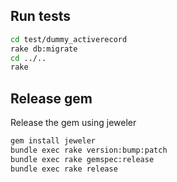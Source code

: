 ## Run tests
```bash
cd test/dummy_activerecord
rake db:migrate
cd ../..
rake
```

## Release gem

Release the gem using jeweler

``` bash
gem install jeweler
bundle exec rake version:bump:patch
bundle exec rake gemspec:release
bundle exec rake release
```

